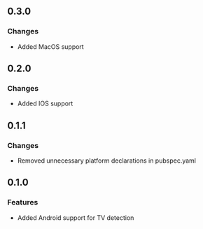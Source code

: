## 0.3.0

### Changes

- Added MacOS support

## 0.2.0

### Changes

- Added IOS support

## 0.1.1

### Changes

- Removed unnecessary platform declarations in pubspec.yaml

## 0.1.0

### Features

- Added Android support for TV detection

